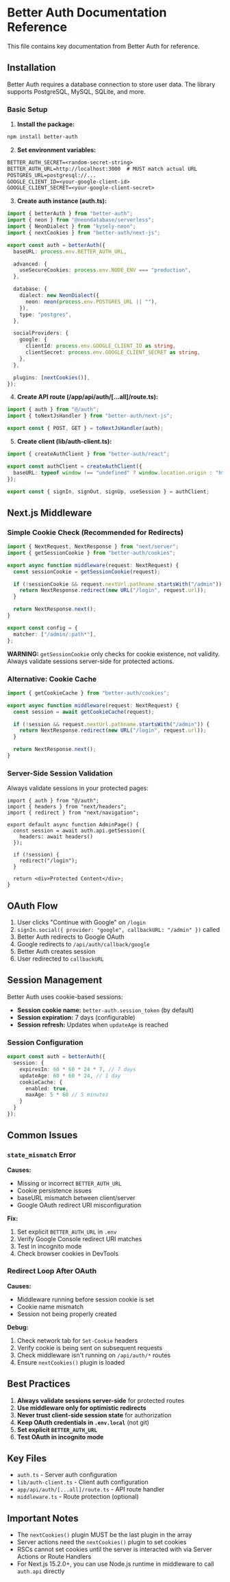 # Better Auth Documentation Reference

This file contains key documentation from Better Auth for reference.

## Installation

Better Auth requires a database connection to store user data. The library supports PostgreSQL, MySQL, SQLite, and more.

### Basic Setup

1. **Install the package:**
```bash
npm install better-auth
```

2. **Set environment variables:**
```txt
BETTER_AUTH_SECRET=<random-secret-string>
BETTER_AUTH_URL=http://localhost:3000  # MUST match actual URL
POSTGRES_URL=postgresql://...
GOOGLE_CLIENT_ID=<your-google-client-id>
GOOGLE_CLIENT_SECRET=<your-google-client-secret>
```

3. **Create auth instance (auth.ts):**
```ts
import { betterAuth } from "better-auth";
import { neon } from "@neondatabase/serverless";
import { NeonDialect } from "kysely-neon";
import { nextCookies } from "better-auth/next-js";

export const auth = betterAuth({
  baseURL: process.env.BETTER_AUTH_URL,

  advanced: {
    useSecureCookies: process.env.NODE_ENV === "production",
  },

  database: {
    dialect: new NeonDialect({
      neon: neon(process.env.POSTGRES_URL || ""),
    }),
    type: "postgres",
  },

  socialProviders: {
    google: {
      clientId: process.env.GOOGLE_CLIENT_ID as string,
      clientSecret: process.env.GOOGLE_CLIENT_SECRET as string,
    },
  },

  plugins: [nextCookies()],
});
```

4. **Create API route (/app/api/auth/[...all]/route.ts):**
```ts
import { auth } from "@/auth";
import { toNextJsHandler } from "better-auth/next-js";

export const { POST, GET } = toNextJsHandler(auth);
```

5. **Create client (lib/auth-client.ts):**
```ts
import { createAuthClient } from "better-auth/react";

export const authClient = createAuthClient({
  baseURL: typeof window !== "undefined" ? window.location.origin : "http://localhost:3000",
});

export const { signIn, signOut, signUp, useSession } = authClient;
```

## Next.js Middleware

### Simple Cookie Check (Recommended for Redirects)

```ts
import { NextRequest, NextResponse } from "next/server";
import { getSessionCookie } from "better-auth/cookies";

export async function middleware(request: NextRequest) {
  const sessionCookie = getSessionCookie(request);

  if (!sessionCookie && request.nextUrl.pathname.startsWith("/admin")) {
    return NextResponse.redirect(new URL("/login", request.url));
  }

  return NextResponse.next();
}

export const config = {
  matcher: ["/admin/:path*"],
};
```

**WARNING:** `getSessionCookie` only checks for cookie existence, not validity. Always validate sessions server-side for protected actions.

### Alternative: Cookie Cache

```ts
import { getCookieCache } from "better-auth/cookies";

export async function middleware(request: NextRequest) {
  const session = await getCookieCache(request);

  if (!session && request.nextUrl.pathname.startsWith("/admin")) {
    return NextResponse.redirect(new URL("/login", request.url));
  }

  return NextResponse.next();
}
```

### Server-Side Session Validation

Always validate sessions in your protected pages:

```tsx
import { auth } from "@/auth";
import { headers } from "next/headers";
import { redirect } from "next/navigation";

export default async function AdminPage() {
  const session = await auth.api.getSession({
    headers: await headers()
  });

  if (!session) {
    redirect("/login");
  }

  return <div>Protected Content</div>;
}
```

## OAuth Flow

1. User clicks "Continue with Google" on `/login`
2. `signIn.social({ provider: "google", callbackURL: "/admin" })` called
3. Better Auth redirects to Google OAuth
4. Google redirects to `/api/auth/callback/google`
5. Better Auth creates session
6. User redirected to `callbackURL`

## Session Management

Better Auth uses cookie-based sessions:

- **Session cookie name:** `better-auth.session_token` (by default)
- **Session expiration:** 7 days (configurable)
- **Session refresh:** Updates when `updateAge` is reached

### Session Configuration

```ts
export const auth = betterAuth({
  session: {
    expiresIn: 60 * 60 * 24 * 7, // 7 days
    updateAge: 60 * 60 * 24, // 1 day
    cookieCache: {
      enabled: true,
      maxAge: 5 * 60 // 5 minutes
    }
  }
});
```

## Common Issues

### `state_mismatch` Error

**Causes:**
- Missing or incorrect `BETTER_AUTH_URL`
- Cookie persistence issues
- baseURL mismatch between client/server
- Google OAuth redirect URI misconfiguration

**Fix:**
1. Set explicit `BETTER_AUTH_URL` in `.env`
2. Verify Google Console redirect URI matches
3. Test in incognito mode
4. Check browser cookies in DevTools

### Redirect Loop After OAuth

**Causes:**
- Middleware running before session cookie is set
- Cookie name mismatch
- Session not being properly created

**Debug:**
1. Check network tab for `Set-Cookie` headers
2. Verify cookie is being sent on subsequent requests
3. Check middleware isn't running on `/api/auth/*` routes
4. Ensure `nextCookies()` plugin is loaded

## Best Practices

1. **Always validate sessions server-side** for protected routes
2. **Use middleware only for optimistic redirects**
3. **Never trust client-side session state** for authorization
4. **Keep OAuth credentials in `.env.local`** (not git)
5. **Set explicit `BETTER_AUTH_URL`**
6. **Test OAuth in incognito mode**

## Key Files

- `auth.ts` - Server auth configuration
- `lib/auth-client.ts` - Client auth configuration
- `app/api/auth/[...all]/route.ts` - API route handler
- `middleware.ts` - Route protection (optional)

## Important Notes

- The `nextCookies()` plugin MUST be the last plugin in the array
- Server actions need the `nextCookies()` plugin to set cookies
- RSCs cannot set cookies until the server is interacted with via Server Actions or Route Handlers
- For Next.js 15.2.0+, you can use Node.js runtime in middleware to call `auth.api` directly
